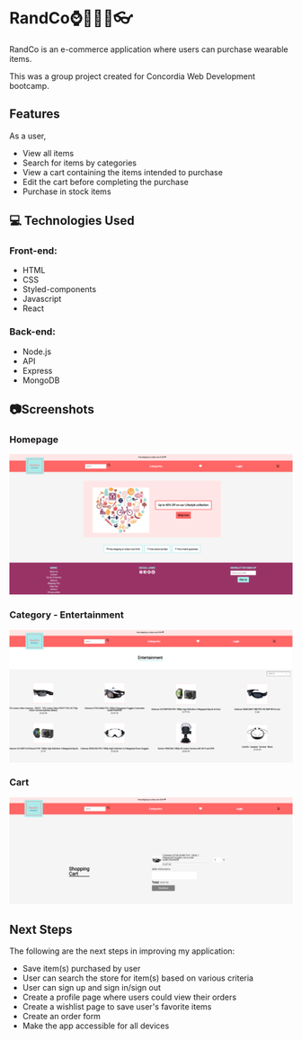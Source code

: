 # RandCo:watch::shirt::jeans::briefcase::eyeglasses:

RandCo is an e-commerce application where users can purchase wearable items.

This was a group project created for Concordia Web Development bootcamp.

## Features

As a user,

- View all items
- Search for items by categories
- View a cart containing the items intended to purchase
- Edit the cart before completing the purchase
- Purchase in stock items

## :computer: Technologies Used

### Front-end:

- HTML
- CSS
- Styled-components
- Javascript
- React

### Back-end:

- Node.js
- API
- Express
- MongoDB

## :camera:Screenshots

### Homepage

![alt text](/client/public/assets/landing_page.PNG)

### Category - Entertainment

![alt text](/client/public/assets/entertainment.PNG)

### Cart

![alt text](/client/public/assets/cart.PNG)

## Next Steps

The following are the next steps in improving my application:

- Save item(s) purchased by user
- User can search the store for item(s) based on various criteria
- User can sign up and sign in/sign out
- Create a profile page where users could view their orders
- Create a wishlist page to save user's favorite items
- Create an order form
- Make the app accessible for all devices
